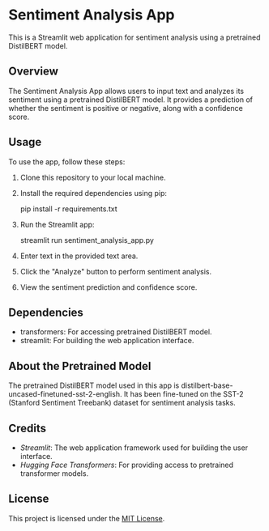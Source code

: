 # Sentiment Analysis App

This is a Streamlit web application for sentiment analysis using a pretrained DistilBERT model.

## Overview

The Sentiment Analysis App allows users to input text and analyzes its sentiment using a pretrained DistilBERT model. It provides a prediction of whether the sentiment is positive or negative, along with a confidence score.

## Usage

To use the app, follow these steps:

1. Clone this repository to your local machine.
2. Install the required dependencies using pip:
    
    pip install -r requirements.txt
    
3. Run the Streamlit app:
    
    streamlit run sentiment_analysis_app.py
    
4. Enter text in the provided text area.
5. Click the "Analyze" button to perform sentiment analysis.
6. View the sentiment prediction and confidence score.

## Dependencies

- transformers: For accessing pretrained DistilBERT model.
- streamlit: For building the web application interface.

## About the Pretrained Model

The pretrained DistilBERT model used in this app is distilbert-base-uncased-finetuned-sst-2-english. It has been fine-tuned on the SST-2 (Stanford Sentiment Treebank) dataset for sentiment analysis tasks.

## Credits

- *Streamlit*: The web application framework used for building the user interface.
- *Hugging Face Transformers*: For providing access to pretrained transformer models.

## License

This project is licensed under the [MIT License](LICENSE).
